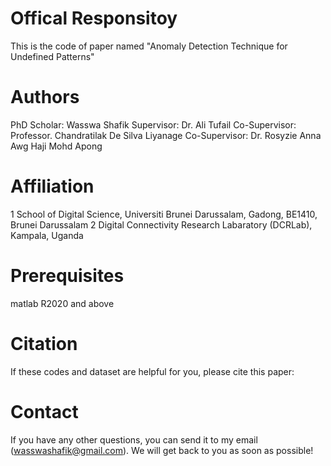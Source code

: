 # Offical Responsitoy 
This is the code of paper named "Anomaly Detection Technique for Undefined Patterns"

# Authors
PhD Scholar: 	Wasswa Shafik
Supervisor:  	Dr. Ali Tufail
Co-Supervisor:	Professor. Chandratilak De Silva Liyanage
Co-Supervisor:	Dr. Rosyzie Anna Awg Haji Mohd Apong

# Affiliation
1 School of Digital Science, Universiti Brunei Darussalam, Gadong, BE1410, Brunei Darussalam 
2 Digital Connectivity Research Labaratory (DCRLab), Kampala, Uganda


# Prerequisites
matlab R2020 and above


# Citation
If these codes and dataset are helpful for you, please cite this paper:


# Contact
If you have any other questions, you can send it to my email (wasswashafik@gmail.com). 
We will get back to you as soon as possible!

